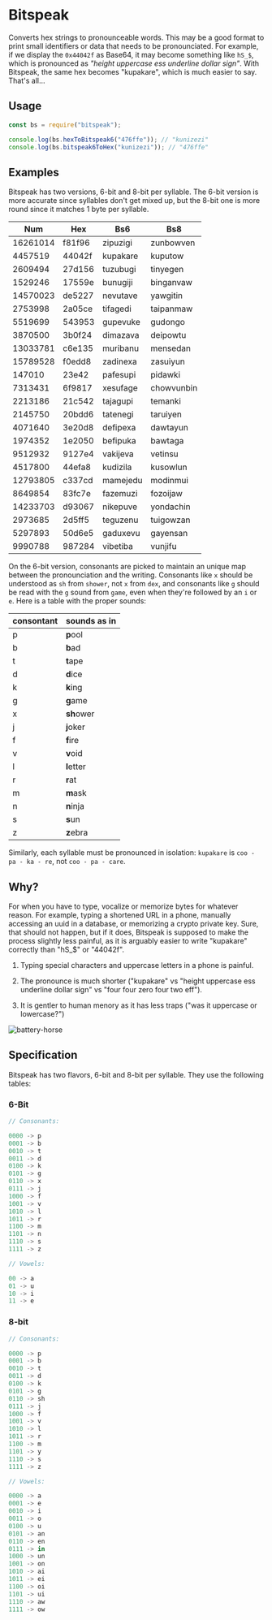Bitspeak
========

Converts hex strings to pronounceable words. This may be a good format to print
small identifiers or data that needs to be pronounciated. For example, if we
display the `0x44042f` as Base64, it may become something like `hS_$`, which is
pronounced as *"height uppercase ess underline dollar sign"*. With Bitspeak,
the same hex becomes "kupakare", which is much easier to say. That's all...

Usage
-----

```javascript
const bs = require("bitspeak");

console.log(bs.hexToBitspeak6("476ffe")); // "kunizezi"
console.log(bs.bitspeak6ToHex("kunizezi")); // "476ffe"
```

Examples
--------

Bitspeak has two versions, 6-bit and 8-bit per syllable. The 6-bit version is
more accurate since syllables don't get mixed up, but the 8-bit one is more
round since it matches 1 byte per syllable.

Num | Hex | Bs6 | Bs8
--- | --- | --- | ---
16261014 | f81f96 | zipuzigi | zunbowven
4457519 | 44042f | kupakare | kuputow
2609494 | 27d156 | tuzubugi | tinyegen
1529246 | 17559e | bunugiji | binganvaw
14570023 | de5227 | nevutave | yawgitin
2753998 | 2a05ce | tifagedi | taipanmaw
5519699 | 543953 | gupevuke | gudongo
3870500 | 3b0f24 | dimazava | deipowtu
13033781 | c6e135 | muribanu | mensedan
15789528 | f0edd8 | zadinexa | zasuiyun
147010 | 23e42 | pafesupi | pidawki
7313431 | 6f9817 | xesufage | chowvunbin
2213186 | 21c542 | tajagupi | temanki
2145750 | 20bdd6 | tatenegi | taruiyen
4071640 | 3e20d8 | defipexa | dawtayun
1974352 | 1e2050 | befipuka | bawtaga
9512932 | 9127e4 | vakijeva | vetinsu
4517800 | 44efa8 | kudizila | kusowlun
12793805 | c337cd | mamejedu | modinmui
8649854 | 83fc7e | fazemuzi | fozoijaw
14233703 | d93067 | nikepuve | yondachin
2973685 | 2d5ff5 | teguzenu | tuigowzan
5297893 | 50d6e5 | gaduxevu | gayensan
9990788 | 987284 | vibetiba | vunjifu

On the 6-bit version, consonants are picked to maintain an unique map between
the pronounciation and the writing. Consonants like `x` should be understood as
`sh` from `shower`, not `x` from `dex`, and consonants like `g` should be read
with the `g` sound from `game`, even when they're followed by an `i` or `e`.
Here is a table with the proper sounds:

consontant | sounds as in
---------- | ------------
p          | **p**ool
b          | **b**ad
t          | **t**ape
d          | **d**ice
k          | **k**ing
g          | **g**ame
x          | **sh**ower
j          | **j**oker
f          | **f**ire
v          | **v**oid
l          | **l**etter
r          | **r**at
m          | **m**ask
n          | **n**inja
s          | **s**un
z          | **z**ebra
 
Similarly, each syllable must be pronounced in isolation: `kupakare` is `coo -
pa - ka - re`, not `coo - pa - care`.

Why?
----

For when you have to type, vocalize or memorize bytes for whatever reason. For
example, typing a shortened URL in a phone, manually accessing an uuid in a
database, or memorizing a crypto private key. Sure, that should not happen, but
if it does, Bitspeak is supposed to make the process slightly less painful,
as it is arguably easier to write "kupakare" correctly than "hS_$" or "44042f".

1. Typing special characters and uppercase letters in a phone is painful.

2. The pronounce is much shorter ("kupakare" vs "height uppercase ess underline
   dollar sign" vs "four four zero four two eff").

3. It is gentler to human menory as it has less traps ("was it uppercase or lowercase?")

![battery-horse](https://imgs.xkcd.com/comics/password_strength.png)

Specification
-------------

Bitspeak has two flavors, 6-bit and 8-bit per syllable. They use the following tables:

### 6-Bit

```javascript
// Consonants:

0000 -> p
0001 -> b
0010 -> t
0011 -> d
0100 -> k
0101 -> g
0110 -> x
0111 -> j
1000 -> f
1001 -> v
1010 -> l
1011 -> r
1100 -> m
1101 -> n
1110 -> s
1111 -> z

// Vowels:

00 -> a
01 -> u
10 -> i
11 -> e
```

### 8-bit

```javascript
// Consonants:

0000 -> p
0001 -> b
0010 -> t
0011 -> d
0100 -> k
0101 -> g
0110 -> sh
0111 -> j
1000 -> f
1001 -> v
1010 -> l
1011 -> r
1100 -> m
1101 -> y
1110 -> s
1111 -> z

// Vowels:

0000 -> a
0001 -> e
0010 -> i
0011 -> o
0100 -> u
0101 -> an
0110 -> en
0111 -> in
1000 -> un
1001 -> on
1010 -> ai
1011 -> ei
1100 -> oi
1101 -> ui
1110 -> aw
1111 -> ow
```
